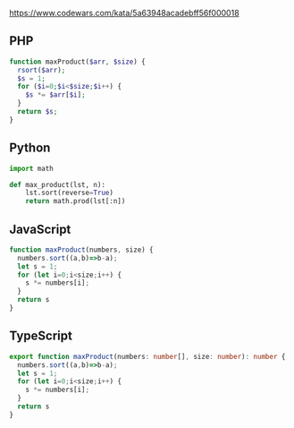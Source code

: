 https://www.codewars.com/kata/5a63948acadebff56f000018

## PHP
```php
function maxProduct($arr, $size) {
  rsort($arr);
  $s = 1;
  for ($i=0;$i<$size;$i++) {
    $s *= $arr[$i];
  }
  return $s;
}
```

## Python
```python
import math

def max_product(lst, n):
    lst.sort(reverse=True)
    return math.prod(lst[:n])
```

## JavaScript
```js
function maxProduct(numbers, size) {
  numbers.sort((a,b)=>b-a);
  let s = 1;
  for (let i=0;i<size;i++) {
    s *= numbers[i];
  }
  return s
}
```

## TypeScript
```ts
export function maxProduct(numbers: number[], size: number): number {
  numbers.sort((a,b)=>b-a);
  let s = 1;
  for (let i=0;i<size;i++) {
    s *= numbers[i];
  }
  return s
}
```